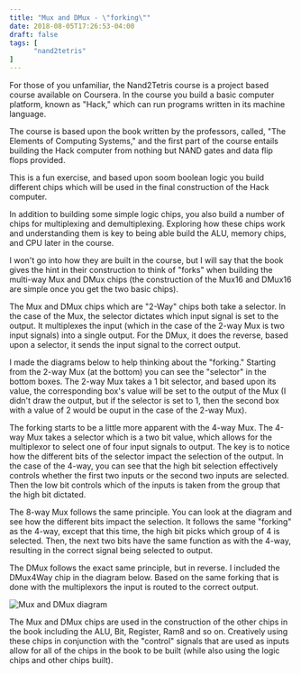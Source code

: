 ```yaml
---
title: "Mux and DMux - \"forking\""
date: 2018-08-05T17:26:53-04:00
draft: false
tags: [
      "nand2tetris"
]
---
```


For those of you unfamiliar, the Nand2Tetris course is a project based
course available on Coursera.  In the course you build a basic
computer platform, known as "Hack," which can run programs written in
its machine language.

The course is based upon the book written by the professors, called,
"The Elements of Computing Systems," and the first part of the course
entails building the Hack computer from nothing but NAND gates and
data flip flops provided.

This is a fun exercise, and based upon soom boolean logic you build
different chips which will be used in the final construction of the
Hack computer.

In addition to building some simple logic chips, you also build a
number of chips for multiplexing and demultiplexing.  Exploring how
these chips work and understanding them is key to being able build the
ALU, memory chips, and CPU later in the course.

I won't go into how they are built in the course, but I will say that
the book gives the hint in their construction to think of "forks" when
building the multi-way Mux and DMux chips (the construction of the
Mux16 and DMux16 are simple once you get the two basic chips).

The Mux and DMux chips which are "2-Way" chips both take a selector.
In the case of the Mux, the selector dictates which input signal is
set to the output.  It multiplexes the input (which in the case of the
2-way Mux is two input signals) into a single output.  For the DMux,
it does the reverse, based upon a selector, it sends the input signal
to the correct output.

I made the diagrams below to help thinking about the "forking."
Starting from the 2-way Mux (at the bottom) you can see the "selector"
in the bottom boxes.  The 2-way Mux takes a 1 bit selector, and based
upon its value, the corresponding box's value will be set to the
output of the Mux (I didn't draw the output, but if the selector is
set to 1, then the second box with a value of 2 would be ouput in the
case of the 2-way Mux).

The forking starts to be a little more apparent with the 4-way Mux.
The 4-way Mux takes a selector which is a two bit value, which allows
for the multiplexor to select one of four input signals to output.
The key is to notice how the different bits of the selector impact
the selection of the output.  In the case of the 4-way, you can see
that the high bit selection effectively controls whether the first two
inputs or the second two inputs are selected.  Then the low bit
controls which of the inputs is taken from the group that the high bit
dictated.

The 8-way Mux follows the same principle.  You can look at the diagram
and see how the different bits impact the selection.  It follows the
same "forking" as the 4-way, except that this time, the high bit picks
which group of 4 is selected.  Then, the next two bits have the same
function as with the 4-way, resulting in the correct signal being
selected to output.

The DMux follows the exact same principle, but in reverse.  I included
the DMux4Way chip in the diagram below.  Based on the same forking
that is done with the multiplexors the input is routed to the correct
output.


![Mux and DMux diagram](/images/Mux8Way-Diagram.png)

The Mux and DMux chips are used in the construction of the other chips
in the book including the ALU, Bit, Register, Ram8 and so on.
Creatively using these chips in conjunction with the "control" signals
that are used as inputs allow for all of the chips in the book to be
built (while also using the logic chips and other chips built).


